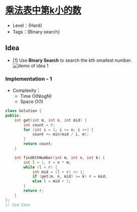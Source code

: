# [乘法表中第k小的数](https://leetcode.cn/problems/kth-smallest-number-in-multiplication-table/)

- Level：{Hard}
- Tags：{Binary search}

## Idea

- [1] Use **Binary Search** to search the kth smallest number.
![demo of idea 1](https://pic.imgdb.cn/item/62844f5f0947543129612df0.jpg)

### Implementation - 1

- Complexity：
  - Time O(NlogN)
  - Space O(1)

``` c++
class Solution {
public:
    int get(int m, int n, int mid) {
        int count = 0;
        for (int i = 1; i <= n; i ++) {
            count += min(mid / i, m);
        }
        return count;
    }

    int findKthNumber(int m, int n, int k) {
        int l = 1, r = n * m;
        while (l < r) {
            int mid = (l + r) >> 1;
            if (get(m, n, mid) >= k) r = mid;
            else l = mid + 1;
        }
        return r;
    }
};
// Zed Chou
```
